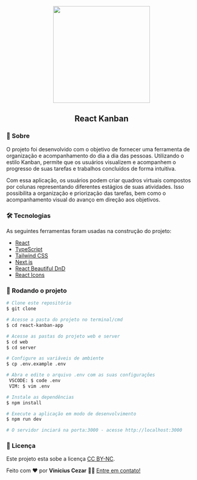 <p align="center">
  <a href="https://github.com/v1nni7/react-kanban-app">
    <img src="https://media.discordapp.net/attachments/1013165623188148234/1102752388495978516/kanban.png" width="256px" />
  </a>
  
  <h2 align="center">React Kanban</h2>
</p>

### 📌 Sobre

O projeto foi desenvolvido com o objetivo de fornecer uma ferramenta de organização e acompanhamento do dia a dia das pessoas. Utilizando o estilo Kanban, permite que os usuários visualizem e acompanhem o progresso de suas tarefas e trabalhos concluídos de forma intuitiva.

Com essa aplicação, os usuários podem criar quadros virtuais compostos por colunas representando diferentes estágios de suas atividades. Isso possibilita a organização e priorização das tarefas, bem como o acompanhamento visual do avanço em direção aos objetivos.

### 🛠 Tecnologias

As seguintes ferramentas foram usadas na construção do projeto:

- [React](https://reactjs.org/)
- [TypeScript](https://www.typescriptlang.org/)
- [Tailwind CSS](https://tailwindcss.com/)
- [Next.js](https://nextjs.org/)
- [React Beautiful DnD](https://react-beautiful-dnd.netlify.app/?path=/story/single-vertical-list--basic)
- [React Icons](https://react-icons.github.io/react-icons/)

### 🎲 Rodando o projeto

```bash
# Clone este repositório
$ git clone

# Acesse a pasta do projeto no terminal/cmd
$ cd react-kanban-app

# Acesse as pastas do projeto web e server
$ cd web
$ cd server

# Configure as variáveis de ambiente
$ cp .env.example .env

# Abra e edite o arquivo .env com as suas configurações
 VSCODE: $ code .env
 VIM: $ vim .env

# Instale as dependências
$ npm install

# Execute a aplicação em modo de desenvolvimento
$ npm run dev

# O servidor inciará na porta:3000 - acesse http://localhost:3000
```

### 📝 Licença

Este projeto esta sobe a licença [CC BY-NC](./LICENSE).

Feito com ❤️ por **Vinicius Cezar** 👋🏽 [Entre em contato!](https://www.linkedin.com/in/vinicius-silveira-cezar/) 
